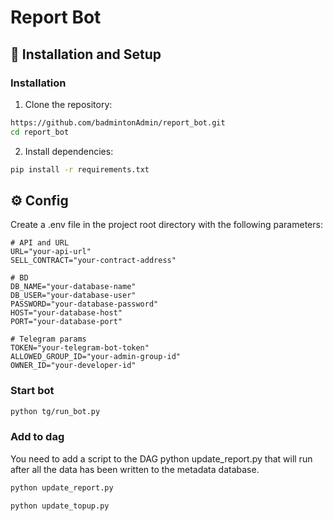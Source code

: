 # Report Bot

## 🚀 Installation and Setup

### Installation

1. Clone the repository:
```bash
https://github.com/badmintonAdmin/report_bot.git
cd report_bot
```

2. Install dependencies:
```bash
pip install -r requirements.txt
```

## ⚙️ Config

Create a .env file in the project root directory with the following parameters:

```env
# API and URL 
URL="your-api-url"
SELL_CONTRACT="your-contract-address"

# BD
DB_NAME="your-database-name"
DB_USER="your-database-user"
PASSWORD="your-database-password"
HOST="your-database-host"
PORT="your-database-port"

# Telegram params
TOKEN="your-telegram-bot-token"
ALLOWED_GROUP_ID="your-admin-group-id"
OWNER_ID="your-developer-id"
```

### Start bot
```bash
python tg/run_bot.py
```

### Add to dag
You need to add a script to the DAG python update_report.py that will run after all the data has been written to the metadata database.
```bash
python update_report.py
```
```bash
python update_topup.py
```

